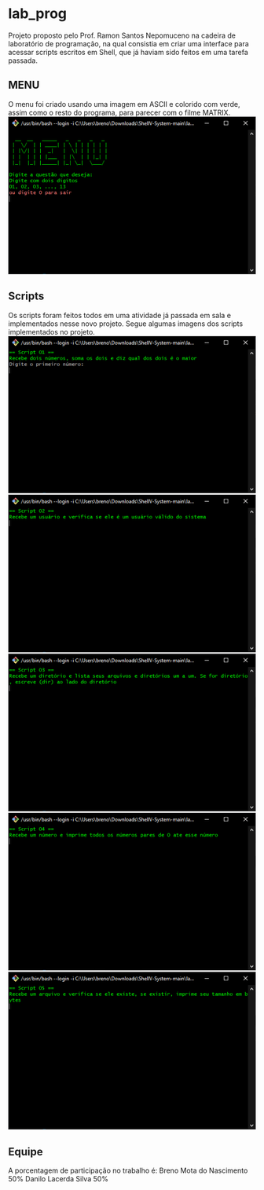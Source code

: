 # lab_prog
Projeto proposto pelo Prof. Ramon Santos Nepomuceno na cadeira de laboratório de programação, na qual consistia em criar uma interface para acessar scripts escritos em Shell, que já haviam sido feitos em uma tarefa passada.

## MENU
O menu foi criado usando uma imagem em ASCII e colorido com verde, assim como o resto do programa, para parecer com o filme MATRIX.
![MENU](src/Menu.PNG)

## Scripts
Os scripts foram feitos todos em uma atividade já passada em sala e implementados nesse novo projeto.
Segue algumas imagens dos scripts implementados no projeto.
![atv01](src/atv01.PNG)
![atv02](src/atv02.PNG)
![atv03](src/atv03.PNG)
![atv04](src/atv04.PNG)
![atv05](src/atv05.PNG)

## Equipe
A porcentagem de participação no trabalho é:
Breno Mota do Nascimento 50%
Danilo Lacerda Silva 50%
